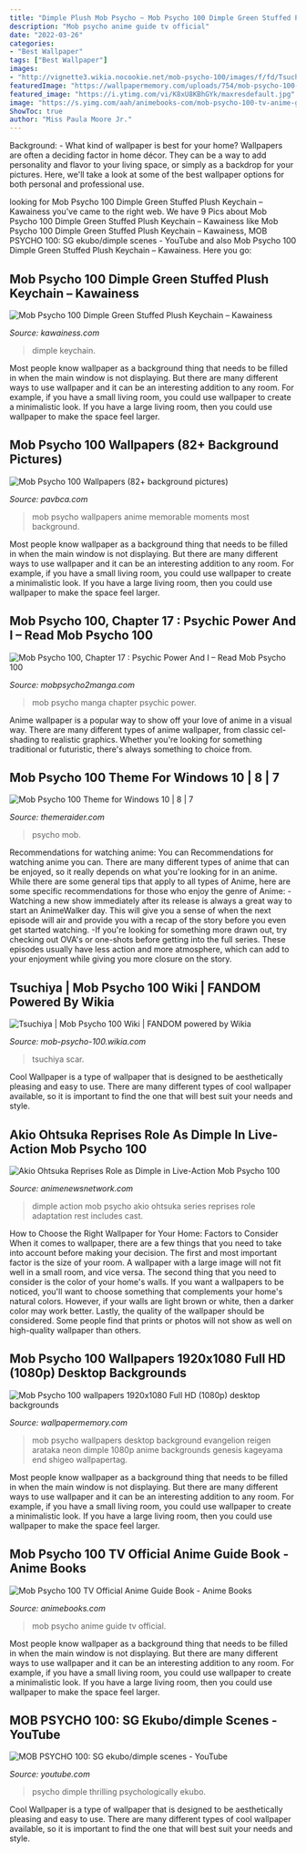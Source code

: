 ```yaml
---
title: "Dimple Plush Mob Psycho ~ Mob Psycho 100 Dimple Green Stuffed Plush Keychain – Kawainess"
description: "Mob psycho anime guide tv official"
date: "2022-03-26"
categories:
- "Best Wallpaper"
tags: ["Best Wallpaper"]
images:
- "http://vignette3.wikia.nocookie.net/mob-psycho-100/images/f/fd/Tsuchiya_anime.png/revision/latest?cb=20160907033532"
featuredImage: "https://wallpapermemory.com/uploads/754/mob-psycho-100-background-full-hd-329040.jpg"
featured_image: "https://i.ytimg.com/vi/K8xU8KBhGYk/maxresdefault.jpg"
image: "https://s.yimg.com/aah/animebooks-com/mob-psycho-100-tv-anime-guide-book-26.gif"
ShowToc: true
author: "Miss Paula Moore Jr."
---
```



Background: - What kind of wallpaper is best for your home?
Wallpapers are often a deciding factor in home décor. They can be a way to add personality and flavor to your living space, or simply as a backdrop for your pictures. Here, we'll take a look at some of the best wallpaper options for both personal and professional use.

	

		
looking for Mob Psycho 100 Dimple Green Stuffed Plush Keychain – Kawainess you've came to the right web. We have 9 Pics about Mob Psycho 100 Dimple Green Stuffed Plush Keychain – Kawainess like Mob Psycho 100 Dimple Green Stuffed Plush Keychain – Kawainess, MOB PSYCHO 100: SG ekubo/dimple scenes - YouTube and also Mob Psycho 100 Dimple Green Stuffed Plush Keychain – Kawainess. Here you go:
		
    
## Mob Psycho 100 Dimple Green Stuffed Plush Keychain – Kawainess

<img loading=lazy src="https://cdn.shopify.com/s/files/1/2560/0838/products/Mob-Psycho-100-Dimple-Cosplay-Mascot-Pendant-Anime-Green-Stuffed-Plush-Doll_3206c35b-c902-49d9-8bda-199059bd1b61_1024x1024@2x.jpg?v=1571723432" onerror="this.onerror=null;this.src='https://tse1.mm.bing.net/th?id=OIP.fQMZGJBVO3O0lBeOm3stbQHaHa&amp;pid=15.1';" alt="Mob Psycho 100 Dimple Green Stuffed Plush Keychain – Kawainess">

_Source: kawainess.com_

>dimple keychain. 

	

Most people know wallpaper as a background thing that needs to be filled in when the main window is not displaying. But there are many different ways to use wallpaper and it can be an interesting addition to any room. For example, if you have a small living room, you could use wallpaper to create a minimalistic look. If you have a large living room, then you could use wallpaper to make the space feel larger.

    
## Mob Psycho 100 Wallpapers (82+ Background Pictures)

<img loading=lazy src="http://pavbca.com/walldb/original/5/c/e/86038.jpg" onerror="this.onerror=null;this.src='https://tse1.mm.bing.net/th?id=OIP.3bDfhsCxY8yUnL7SeXfEvwHaEK&amp;pid=15.1';" alt="Mob Psycho 100 Wallpapers (82+ background pictures)">

_Source: pavbca.com_

>mob psycho wallpapers anime memorable moments most background. 

	

Most people know wallpaper as a background thing that needs to be filled in when the main window is not displaying. But there are many different ways to use wallpaper and it can be an interesting addition to any room. For example, if you have a small living room, you could use wallpaper to create a minimalistic look. If you have a large living room, then you could use wallpaper to make the space feel larger.

    
## Mob Psycho 100, Chapter 17 : Psychic Power And I – Read Mob Psycho 100

<img loading=lazy src="https://cdn.readkakegurui.com/file/mangaifenzi22/mob-psycho-100-chapter-17-psychic-power-and-i-22.jpg" onerror="this.onerror=null;this.src='https://tse1.mm.bing.net/th?id=OIP.TTA-DRXC9R_p7VZPKcFOQwHaK_&amp;pid=15.1';" alt="Mob Psycho 100, Chapter 17 : Psychic Power And I – Read Mob Psycho 100">

_Source: mobpsycho2manga.com_

>mob psycho manga chapter psychic power. 

	

Anime wallpaper is a popular way to show off your love of anime in a visual way. There are many different types of anime wallpaper, from classic cel-shading to realistic graphics. Whether you're looking for something traditional or futuristic, there's always something to choice from.

    
## Mob Psycho 100 Theme For Windows 10 | 8 | 7

<img loading=lazy src="http://www.themeraider.com/wp-content/uploads/2016/10/mob-psycho-background-8.jpg" onerror="this.onerror=null;this.src='https://tse3.mm.bing.net/th?id=OIP.6vnrXnkkVTv5EYT6yVMUmgHaEK&amp;pid=15.1';" alt="Mob Psycho 100 Theme for Windows 10 | 8 | 7">

_Source: themeraider.com_

>psycho mob. 

	

Recommendations for watching anime: You can
Recommendations for watching anime you can. There are many different types of anime that can be enjoyed, so it really depends on what you're looking for in an anime. While there are some general tips that apply to all types of Anime, here are some specific recommendations for those who enjoy the genre of Anime: 
-Watching a new show immediately after its release is always a great way to start an AnimeWalker day. This will give you a sense of when the next episode will air and provide you with a recap of the story before you even get started watching. 
-If you're looking for something more drawn out, try checking out OVA's or one-shots before getting into the full series. These episodes usually have less action and more atmosphere, which can add to your enjoyment while giving you more closure on the story.

    
## Tsuchiya | Mob Psycho 100 Wiki | FANDOM Powered By Wikia

<img loading=lazy src="http://vignette3.wikia.nocookie.net/mob-psycho-100/images/f/fd/Tsuchiya_anime.png/revision/latest?cb=20160907033532" onerror="this.onerror=null;this.src='https://tse2.mm.bing.net/th?id=OIP.FqkoQmLJ7lgJAupkTNpkhQHaIn&amp;pid=15.1';" alt="Tsuchiya | Mob Psycho 100 Wiki | FANDOM powered by Wikia">

_Source: mob-psycho-100.wikia.com_

>tsuchiya scar. 

	

Cool Wallpaper is a type of wallpaper that is designed to be aesthetically pleasing and easy to use. There are many different types of cool wallpaper available, so it is important to find the one that will best suit your needs and style.

    
## Akio Ohtsuka Reprises Role As Dimple In Live-Action Mob Psycho 100

<img loading=lazy src="https://www.animenewsnetwork.com/thumbnails/max1000x1500/cms/news/125625/dimple.jpg" onerror="this.onerror=null;this.src='https://tse3.mm.bing.net/th?id=OIP.yoSPw9AWupaoouvfvjZ4SAHaEN&amp;pid=15.1';" alt="Akio Ohtsuka Reprises Role as Dimple in Live-Action Mob Psycho 100">

_Source: animenewsnetwork.com_

>dimple action mob psycho akio ohtsuka series reprises role adaptation rest includes cast. 

	

How to Choose the Right Wallpaper for Your Home: Factors to Consider
When it comes to wallpaper, there are a few things that you need to take into account before making your decision. The first and most important factor is the size of your room. A wallpaper with a large image will not fit well in a small room, and vice versa. 
The second thing that you need to consider is the color of your home's walls. If you want a wallpapers to be noticed, you'll want to choose something that complements your home's natural colors. However, if your walls are light brown or white, then a darker color may work better. 
Lastly, the quality of the wallpaper should be considered. Some people find that prints or photos will not show as well on high-quality wallpaper than others.

    
## Mob Psycho 100 Wallpapers 1920x1080 Full HD (1080p) Desktop Backgrounds

<img loading=lazy src="https://wallpapermemory.com/uploads/754/mob-psycho-100-background-full-hd-329040.jpg" onerror="this.onerror=null;this.src='https://tse4.mm.bing.net/th?id=OIP.JYvBvT_0FR1eweI_wlzULQHaEK&amp;pid=15.1';" alt="Mob Psycho 100 wallpapers 1920x1080 Full HD (1080p) desktop backgrounds">

_Source: wallpapermemory.com_

>mob psycho wallpapers desktop background evangelion reigen arataka neon dimple 1080p anime backgrounds genesis kageyama end shigeo wallpapertag. 

	

Most people know wallpaper as a background thing that needs to be filled in when the main window is not displaying. But there are many different ways to use wallpaper and it can be an interesting addition to any room. For example, if you have a small living room, you could use wallpaper to create a minimalistic look. If you have a large living room, then you could use wallpaper to make the space feel larger.

    
## Mob Psycho 100 TV Official Anime Guide Book - Anime Books

<img loading=lazy src="https://s.yimg.com/aah/animebooks-com/mob-psycho-100-tv-anime-guide-book-26.gif" onerror="this.onerror=null;this.src='https://tse2.mm.bing.net/th?id=OIP.SxjqAA5ibY_0T85sdwpdtAHaF7&amp;pid=15.1';" alt="Mob Psycho 100 TV Official Anime Guide Book - Anime Books">

_Source: animebooks.com_

>mob psycho anime guide tv official. 

	

Most people know wallpaper as a background thing that needs to be filled in when the main window is not displaying. But there are many different ways to use wallpaper and it can be an interesting addition to any room. For example, if you have a small living room, you could use wallpaper to create a minimalistic look. If you have a large living room, then you could use wallpaper to make the space feel larger.

    
## MOB PSYCHO 100: SG Ekubo/dimple Scenes - YouTube

<img loading=lazy src="https://i.ytimg.com/vi/K8xU8KBhGYk/maxresdefault.jpg" onerror="this.onerror=null;this.src='https://tse1.mm.bing.net/th?id=OIP.lSHIOu3ENO23gVISN9GFeQHaEK&amp;pid=15.1';" alt="MOB PSYCHO 100: SG ekubo/dimple scenes - YouTube">

_Source: youtube.com_

>psycho dimple thrilling psychologically ekubo. 

	

Cool Wallpaper is a type of wallpaper that is designed to be aesthetically pleasing and easy to use. There are many different types of cool wallpaper available, so it is important to find the one that will best suit your needs and style.

